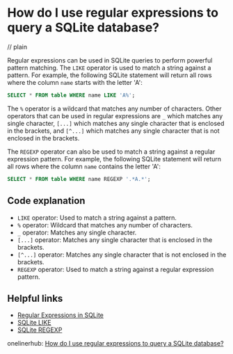 # How do I use regular expressions to query a SQLite database?
// plain

Regular expressions can be used in SQLite queries to perform powerful pattern matching. The `LIKE` operator is used to match a string against a pattern. For example, the following SQLite statement will return all rows where the column `name` starts with the letter 'A':

```sql
SELECT * FROM table WHERE name LIKE 'A%';
```

The `%` operator is a wildcard that matches any number of characters. Other operators that can be used in regular expressions are `_` which matches any single character, `[...]` which matches any single character that is enclosed in the brackets, and `[^...]` which matches any single character that is not enclosed in the brackets.

The `REGEXP` operator can also be used to match a string against a regular expression pattern. For example, the following SQLite statement will return all rows where the column `name` contains the letter 'A':

```sql
SELECT * FROM table WHERE name REGEXP '.*A.*';
```

## Code explanation

- `LIKE` operator: Used to match a string against a pattern.
- `%` operator: Wildcard that matches any number of characters.
- `_` operator: Matches any single character.
- `[...]` operator: Matches any single character that is enclosed in the brackets.
- `[^...]` operator: Matches any single character that is not enclosed in the brackets.
- `REGEXP` operator: Used to match a string against a regular expression pattern.

## Helpful links
- [Regular Expressions in SQLite](https://www.sqlite.org/regexp.html)
- [SQLite LIKE](https://www.sqlite.org/lang_expr.html#like)
- [SQLite REGEXP](https://www.sqlite.org/lang_expr.html#regexp)

onelinerhub: [How do I use regular expressions to query a SQLite database?](https://onelinerhub.com/sqlite/how-do-i-use-regular-expressions-to-query-a-sqlite-database)